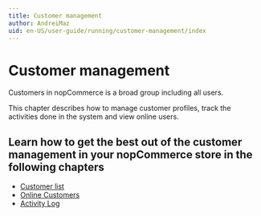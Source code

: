 ```yaml
---
title: Customer management
author: AndreiMaz
uid: en-US/user-guide/running/customer-management/index
---
```

# Customer management

Customers in nopCommerce is a broad group including all users.

This chapter describes how to manage customer profiles, track the activities done in the system and view online users.

## Learn how to get the best out of the customer management in your nopCommerce store in the following chapters

* [Customer list](xref:en-US/user-guide/running/customer-management/customer-list)
* [Online Customers](xref:en-US/user-guide/running/customer-management/online-customers)
* [Activity Log](xref:en-US/user-guide/running/customer-management/activity-log)
